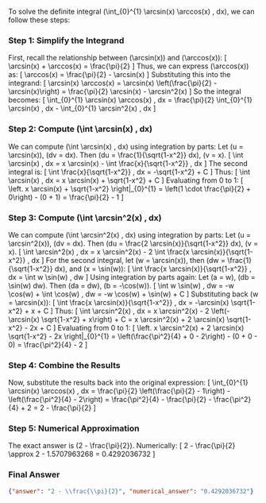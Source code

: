 To solve the definite integral \(\int_{0}^{1} \arcsin(x) \arccos(x) \, dx\), we can follow these steps:

### Step 1: Simplify the Integrand
First, recall the relationship between \(\arcsin(x)\) and \(\arccos(x)\):
\[
\arcsin(x) + \arccos(x) = \frac{\pi}{2}
\]
Thus, we can express \(\arccos(x)\) as:
\[
\arccos(x) = \frac{\pi}{2} - \arcsin(x)
\]
Substituting this into the integrand:
\[
\arcsin(x) \arccos(x) = \arcsin(x) \left(\frac{\pi}{2} - \arcsin(x)\right) = \frac{\pi}{2} \arcsin(x) - \arcsin^2(x)
\]
So the integral becomes:
\[
\int_{0}^{1} \arcsin(x) \arccos(x) \, dx = \frac{\pi}{2} \int_{0}^{1} \arcsin(x) \, dx - \int_{0}^{1} \arcsin^2(x) \, dx
\]

### Step 2: Compute \(\int \arcsin(x) \, dx\)
We can compute \(\int \arcsin(x) \, dx\) using integration by parts:
Let \(u = \arcsin(x)\), \(dv = dx\). Then \(du = \frac{1}{\sqrt{1-x^2}} dx\), \(v = x\).
\[
\int \arcsin(x) \, dx = x \arcsin(x) - \int \frac{x}{\sqrt{1-x^2}} \, dx
\]
The second integral is:
\[
\int \frac{x}{\sqrt{1-x^2}} \, dx = -\sqrt{1-x^2} + C
\]
Thus:
\[
\int \arcsin(x) \, dx = x \arcsin(x) + \sqrt{1-x^2} + C
\]
Evaluating from 0 to 1:
\[
\left. x \arcsin(x) + \sqrt{1-x^2} \right|_{0}^{1} = \left(1 \cdot \frac{\pi}{2} + 0\right) - (0 + 1) = \frac{\pi}{2} - 1
\]

### Step 3: Compute \(\int \arcsin^2(x) \, dx\)
We can compute \(\int \arcsin^2(x) \, dx\) using integration by parts:
Let \(u = \arcsin^2(x)\), \(dv = dx\). Then \(du = \frac{2 \arcsin(x)}{\sqrt{1-x^2}} dx\), \(v = x\).
\[
\int \arcsin^2(x) \, dx = x \arcsin^2(x) - 2 \int \frac{x \arcsin(x)}{\sqrt{1-x^2}} \, dx
\]
For the second integral, let \(w = \arcsin(x)\), then \(dw = \frac{1}{\sqrt{1-x^2}} dx\), and \(x = \sin(w)\):
\[
\int \frac{x \arcsin(x)}{\sqrt{1-x^2}} \, dx = \int w \sin(w) \, dw
\]
Using integration by parts again:
Let \(a = w\), \(db = \sin(w) dw\). Then \(da = dw\), \(b = -\cos(w)\).
\[
\int w \sin(w) \, dw = -w \cos(w) + \int \cos(w) \, dw = -w \cos(w) + \sin(w) + C
\]
Substituting back \(w = \arcsin(x)\):
\[
\int \frac{x \arcsin(x)}{\sqrt{1-x^2}} \, dx = -\arcsin(x) \sqrt{1-x^2} + x + C
\]
Thus:
\[
\int \arcsin^2(x) \, dx = x \arcsin^2(x) - 2 \left(-\arcsin(x) \sqrt{1-x^2} + x\right) + C = x \arcsin^2(x) + 2 \arcsin(x) \sqrt{1-x^2} - 2x + C
\]
Evaluating from 0 to 1:
\[
\left. x \arcsin^2(x) + 2 \arcsin(x) \sqrt{1-x^2} - 2x \right|_{0}^{1} = \left(\frac{\pi^2}{4} + 0 - 2\right) - (0 + 0 - 0) = \frac{\pi^2}{4} - 2
\]

### Step 4: Combine the Results
Now, substitute the results back into the original expression:
\[
\int_{0}^{1} \arcsin(x) \arccos(x) \, dx = \frac{\pi}{2} \left(\frac{\pi}{2} - 1\right) - \left(\frac{\pi^2}{4} - 2\right) = \frac{\pi^2}{4} - \frac{\pi}{2} - \frac{\pi^2}{4} + 2 = 2 - \frac{\pi}{2}
\]

### Step 5: Numerical Approximation
The exact answer is \(2 - \frac{\pi}{2}\). Numerically:
\[
2 - \frac{\pi}{2} \approx 2 - 1.5707963268 = 0.4292036732
\]

### Final Answer
```json
{"answer": "2 - \\frac{\\pi}{2}", "numerical_answer": "0.4292036732"}
```